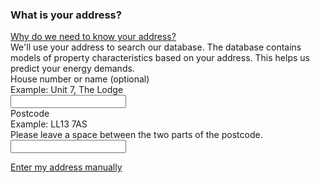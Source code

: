 <h3 class="h4 mb-2">What is your address?</h3>
<div class="mb-4">
  <a class="hint-link" data-bs-toggle="collapse" href="#collapseExample2" role="button" aria-expanded="false" aria-controls="collapseExample2">
      Why do we need to know your address?
    </a>
  <div class="collapse" id="collapseExample2">
    <div class="hint-body">
      We'll use your address to search our database. The database contains models of property characteristics based on your address. This helps us predict your energy demands.
    </div>
  </div>
</div>
<div class="mb-4">
  <label for="address_1" class="form-label">House number or name (optional)</label>
  <div class="form-text">Example: Unit 7, The Lodge</div>
  <input type="text" class="form-control" id="address_1">
</div>
<div class="mb-4">
  <label for="postcode" class="form-label">Postcode</label>
  <div class="form-text">Example: LL13 7AS<br>
    Please leave a space between the two parts of the postcode.</div>
  <input type="text" class="form-control form-postcode" id="postcode">
</div>
<p><a href="#">Enter my address manually</a></p>